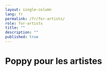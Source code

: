 ```yaml
---
layout: single-column
lang: fr
permalink: /fr/for-artists/
role: for-artists
title: ""
description: ""
published: true
---
```


# Poppy pour les artistes
